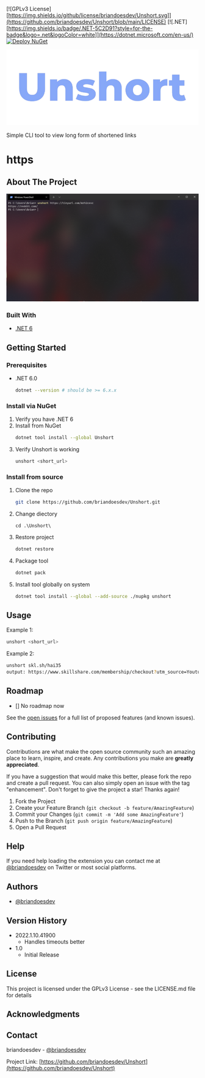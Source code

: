 
[![GPLv3 License][https://img.shields.io/github/license/briandoesdev/Unshort.svg]](https://github.com/briandoesdev/Unshort/blob/main/LICENSE)
[![.NET][https://img.shields.io/badge/.NET-5C2D91?style=for-the-badge&logo=.net&logoColor=white]](https://dotnet.microsoft.com/en-us/)
[![Deploy NuGet](https://github.com/briandoesdev/Unshort/actions/workflows/main.yml/badge.svg)](https://github.com/briandoesdev/Unshort/actions/workflows/main.yml)

![Unshort Logo](https://raw.githubusercontent.com/briandoesdev/Unshort/main/screenshots/unshort_logo.png)

Simple CLI tool to view long form of shortened links

# https

## About The Project

![Unshort Screen Shot](https://raw.githubusercontent.com/briandoesdev/Unshort/main/screenshots/screenshot.png)

### Built With

* [.NET 6](https://dotnet.microsoft.com/en-us/)

## Getting Started

### Prerequisites

* .NET 6.0
  ```sh
  dotnet --version # should be >= 6.x.x
  ```

### Install via NuGet

1. Verify you have .NET 6
2. Install from NuGet
   ```sh
   dotnet tool install --global Unshort
   ```
3. Verify Unshort is working
   ```sh
   unshort <short_url>
   ```

### Install from source

1. Clone the repo
   ```sh
   git clone https://github.com/briandoesdev/Unshort.git
   ```
2. Change diectory
   ```
   cd .\Unshort\
   ```
3. Restore project
   ```sh
   dotnet restore
   ```
4. Package tool
   ```sh
   dotnet pack
   ```
5. Install tool globally on system
   ```sh
   dotnet tool install --global --add-source ./nupkg unshort

## Usage

Example 1:
```sh
unshort <short_url>
```

Example 2:
```sh
unshort skl.sh/hai35
output: https://www.skillshare.com/membership/checkout?utm_source=Youtube&utm_medium=paid-HalfasInteresting&utm_campaign=2020-6-HalfasInteresting-35&utm_content=cta-link&coupon=YTHALFASINTERESTING35&onboarding_tag=24,191,39,672,3&classes=1539782161,1539782161,1389209398
```

## Roadmap

- [] No roadmap now

See the [open issues](https://github.com/briandoesdev/Unshort/issues) for a full list of proposed features (and known issues).

## Contributing

Contributions are what make the open source community such an amazing place to learn, inspire, and create. Any contributions you make are **greatly appreciated**.

If you have a suggestion that would make this better, please fork the repo and create a pull request. You can also simply open an issue with the tag "enhancement".
Don't forget to give the project a star! Thanks again!

1. Fork the Project
2. Create your Feature Branch (`git checkout -b feature/AmazingFeature`)
3. Commit your Changes (`git commit -m 'Add some AmazingFeature'`)
4. Push to the Branch (`git push origin feature/AmazingFeature`)
5. Open a Pull Request

## Help

If you need help loading the extension you can contact me at [@briandoesdev](https://twitter.com/briandoesdev) on Twitter or most social platforms.

## Authors

- [@briandoesdev](https://twitter.com/briandoesdev)

## Version History

- 2022.1.10.41900
    - Handles timeouts better
- 1.0
    - Initial Release

## License

This project is licensed under the GPLv3 License - see the LICENSE.md file for details

## Acknowledgments

## Contact

briandoesdev - [@briandoesdev](https://twitter.com/briandoesdev) 

Project Link: [https://github.com/briandoesdev/Unshort](https://github.com/briandoesdev/Unshort)
